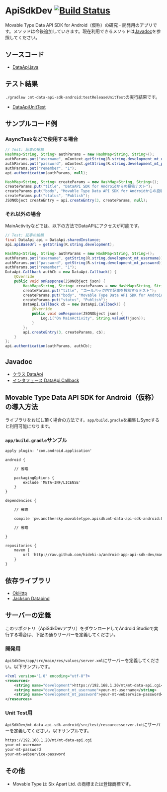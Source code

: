 # ApiSdkDev [![Build Status](https://travis-ci.org/hideki-a/android-app-api-sdk-dev.svg?branch=master)](https://travis-ci.org/hideki-a/android-app-api-sdk-dev)

Movable Type Data API SDK for Android（仮称）の研究・開発用のアプリです。メソッドは今後追加していきます。現在利用できるメソッドは[Javadoc](#javadoc)を参照してください。

## ソースコード

- [DataApi.java](/ApiSdkDev/mt-data-api-sdk-android/src/main/java/pw/anothersky/movabletype/apisdk/android/DataApi.java)

## テスト結果

`./gradlew :mt-data-api-sdk-android:testReleaseUnitTest`の実行結果です。

- [DataApiUnitTest](https://hideki-a.github.io/android-app-api-sdk-dev/unittests/release/classes/pw.anothersky.movabletype.apisdk.android.DataApiUnitTest.html)

## サンプルコード例

### AsyncTaskなどで使用する場合

```java
// Test: 記事の投稿
HashMap<String, String> authParams = new HashMap<String, String>();
authParams.put("username", mContext.getString(R.string.development_mt_username));
authParams.put("password", mContext.getString(R.string.development_mt_password));
authParams.put("remember", "1");
api.authentication(authParams, null);

HashMap<String, String> createParams = new HashMap<String, String>();
createParams.put("title", "DataAPI SDK for Androidからの投稿テスト");
createParams.put("body", "Movable Type Data API SDK for Androidからの投稿テストです。");
createParams.put("status", "Publish");
JSONObject createEntry = api.createEntry(3, createParams, null);
```

### それ以外の場合

MainActivityなどでは、以下の方法でDataAPIにアクセスが可能です。

```java
// Test: 記事の投稿
final DataApi api = DataApi.sharedInstance;
api.apiBaseUrl = getString(R.string.development);

HashMap<String, String> authParams = new HashMap<String, String>();
authParams.put("username", getString(R.string.development_mt_username));
authParams.put("password", getString(R.string.development_mt_password));
authParams.put("remember", "1");
DataApi.Callback authCb = new DataApi.Callback() {
    @Override
    public void onResponse(JSONObject json) {
        HashMap<String, String> createParams = new HashMap<String, String>();
        createParams.put("title", "コールバック内で記事を投稿するテスト");
        createParams.put("body", "Movable Type Data API SDK for Androidからの投稿テストです。コールバック内で投稿します。");
        createParams.put("status", "Publish");
        DataApi.Callback cb = new DataApi.Callback() {
            @Override
            public void onResponse(JSONObject json) {
                Log.i("On MainActivity", String.valueOf(json));
            }
        };
        api.createEntry(3, createParams, cb);
    }
};
api.authentication(authParams, authCb);
```

## Javadoc

- [クラス DataApi](https://hideki-a.github.io/android-app-api-sdk-dev/javadoc/pw/anothersky/movabletype/apisdk/android/DataApi.html)
- [インタフェース DataApi.Callback](https://hideki-a.github.io/android-app-api-sdk-dev/javadoc/pw/anothersky/movabletype/apisdk/android/DataApi.Callback.html)

## Movable Type Data API SDK for Android（仮称）の導入方法

ライブラリをお試し頂く場合の方法です。`app/build.gradle`を編集しSyncすると利用可能になります。

### `app/build.gradle`サンプル

```txt
apply plugin: 'com.android.application'

android {

    // 省略

    packagingOptions {
        exclude 'META-INF/LICENSE'
    }
}

dependencies {

    // 省略

    compile 'pw.anothersky.movabletype.apisdk:mt-data-api-sdk-android:0.1.0'

    // 省略

}

repositories {
    maven {
        url 'http://raw.github.com/hideki-a/android-app-api-sdk-dev/master/repository/'
    }
}
```

## 依存ライブラリ

- [OkHttp](http://square.github.io/okhttp/)
- [Jackson Databind](https://github.com/FasterXML/jackson-databind)

## サーバーの定義

このリポジトリ（ApiSdkDevアプリ）をダウンロードしてAndroid Studioで実行する場合は、下記の通りサーバーを定義してください。

### 開発用

`ApiSdkDev/app/src/main/res/values/server.xml`にサーバーを定義してください。以下サンプルです。

```xml
<?xml version="1.0" encoding="utf-8"?>
<resources>
    <string name="development">https://192.168.1.20/mt/mt-data-api.cgi</string>
    <string name="development_mt_username">your-mt-username</string>
    <string name="development_mt_password">your-mt-webservice-password</string>
</resources>
```

### Unit Test用

`ApiSdkDev/mt-data-api-sdk-android/src/test/resourcesserver.txt`にサーバーを定義してください。以下サンプルです。

```txt
https://192.168.1.20/mt/mt-data-api.cgi
your-mt-username
your-mt-password
your-mt-webservice-password
```

## その他

- Movable Type は Six Apart Ltd. の商標または登録商標です。
